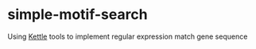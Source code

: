 # simple-motif-search
Using [Kettle](http://community.pentaho.com/projects/data-integration/) tools to implement regular expression match gene sequence

